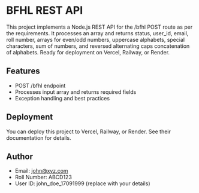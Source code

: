 # BFHL REST API

This project implements a Node.js REST API for the /bfhl POST route as per the requirements. It processes an array and returns status, user_id, email, roll number, arrays for even/odd numbers, uppercase alphabets, special characters, sum of numbers, and reversed alternating caps concatenation of alphabets. Ready for deployment on Vercel, Railway, or Render.

## Features
- POST /bfhl endpoint
- Processes input array and returns required fields
- Exception handling and best practices

## Deployment
You can deploy this project to Vercel, Railway, or Render. See their documentation for details.

## Author
- Email: john@xyz.com
- Roll Number: ABCD123
- User ID: john_doe_17091999 (replace with your details)
